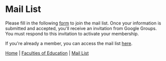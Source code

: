 # Mail List

Please fill in the following [form](https://docs.google.com/forms/d/e/1FAIpQLSermr7NRmZW9-fbtNKLSRmtP--kdK12vNxDgAwLhKccryh2tg/viewform?usp=sf_link) to join the mail list. Once your information is submitted and accepted, you'll receive an invitation from Google Groups. You must respond to this invitation to activate your membership.

If you're already a member, you can access the mail list [here](http://groups.google.ca/group/acse_discussion).

[Home](README.md) | [Faculties of Education](faculties-of-education.md) | [Mail List](mail-list.md)